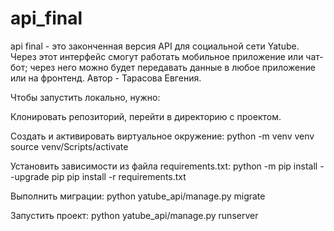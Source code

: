 # api_final
api final - это законченная версия API для социальной сети Yatube. Через этот интерфейс смогут работать мобильное приложение или чат-бот; через него можно будет передавать данные в любое приложение или на фронтенд. 
Автор - Тарасова Евгения.

Чтобы запустить локально, нужно:

Клонировать репозиторий, перейти в директорию с проектом.

Создать и активировать виртуальное окружение:
python -m venv venv source venv/Scripts/activate

Установить зависимости из файла requirements.txt:
python -m pip install --upgrade pip 
pip install -r requirements.txt

Выполнить миграции:
python yatube_api/manage.py migrate

Запустить проект:
python yatube_api/manage.py runserver
